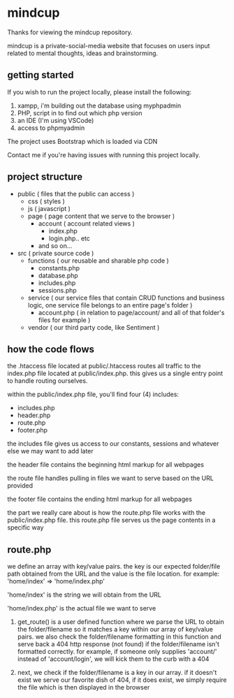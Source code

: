 # mindcup

Thanks for viewing the mindcup repository.

mindcup is a private-social-media website that focuses on users input related to mental thoughts, ideas and brainstorming.

## getting started
If you wish to run the project locally, please install the following:

1. xampp, i'm building out the database using myphpadmin
2. PHP, script in <?php echo phpversion() ?> to find out which php version
3. an IDE (I'm using VSCode)
4. access to phpmyadmin

The project uses Bootstrap which is loaded via CDN

Contact me if you're having issues with running this project locally.

## project structure

- public ( files that the public can access )
  - css ( styles )
  - js ( javascript )
  - page ( page content that we serve to the browser )
    - account ( account related views )
      - index.php
      - login.php.. etc
    - and so on...
- src ( private source code )
  - functions ( our reusable and sharable php code )
    - constants.php
    - database.php
    - includes.php
    - sessions.php
  - service ( our service files that contain CRUD functions and business logic, one service file belongs to an entire page's folder )
    - account.php ( in relation to page/account/ and all of that folder's files for example )
  - vendor ( our third party code, like Sentiment )

## how the code flows

the .htaccess file located at public/.htaccess routes all traffic to the index.php file located at public/index.php.
this gives us a single entry point to handle routing ourselves.

within the public/index.php file, you'll find four (4) includes:

- includes.php
- header.php
- route.php
- footer.php

the includes file gives us access to our constants, sessions and whatever else we may want to add later

the header file contains the beginning html markup for all webpages

the route file handles pulling in files we want to serve based on the URL provided

the footer file contains the ending html markup for all webpages

the part we really care about is how the route.php file works with the public/index.php file. 
this route.php file serves us the page contents in a specific way

## route.php

we define an array with key/value pairs. the key is our expected folder/file path obtained from the URL and the value is the file location.
for example: 'home/index' => 'home/index.php'

'home/index' is the string we will obtain from the URL

'home/index.php' is the actual file we want to serve

1. get_route() is a user defined function where we parse the URL to obtain the folder/filename so it matches a key within our array of key/value pairs. we also check the folder/filename formatting in this function and serve back a 404 http response (not found) if the folder/filename isn't formatted correctly. for example, if someone only supplies 'account/' instead of 'account/login', we will kick them to the curb with a 404

2. next, we check if the folder/filename is a key in our array. if it doesn't exist we serve our favorite dish of 404, if it does exist, we simply require the file which is then displayed in the browser
